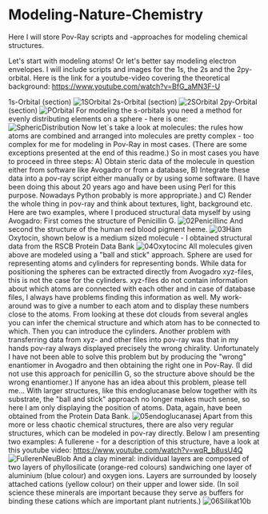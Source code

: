 # Modeling-Nature-Chemistry
Here I will store Pov-Ray scripts and -approaches for modeling chemical structures. 

Let's start with modeling atoms! Or let's better say modeling electron envelopes. I will include scripts and images for the 1s, the 2s and the 2py-orbital. Here is the link for a youtube-video covering the theoretical background: https://www.youtube.com/watch?v=BfG_aMN3F-U

1s-Orbital (section)
![1SOrbital](https://github.com/tjrfester/Modeling-Nature-Chemistry/assets/153545618/aa16ec50-9b81-4075-ad75-6855ffb747c8)
2s-Orbital (section)
![2SOrbital](https://github.com/tjrfester/Modeling-Nature-Chemistry/assets/153545618/0fe65219-5e03-4ef3-9c90-1bfc5ee3a968)
2py-Orbital (section)
![POrbital](https://github.com/tjrfester/Modeling-Nature-Chemistry/assets/153545618/6481eb9e-bdc6-4a89-a4cb-a9757cc54e20)
For modeling the s-orbitals you need a method for evenly distributing elements on a sphere - here is one: 
![SphericDistribution](https://github.com/tjrfester/Modeling-Nature-Chemistry/assets/153545618/e9ca050c-8ff0-48d6-84ba-7648cd3bf571)
Now let`s take a look at molecules: the rules how atoms are combined and arranged into molecules are pretty complex - too complex for me 
for modeling in Pov-Ray in most cases. (There are some exceptions presented at the end of this readme.) So in most cases you have to proceed in three steps: 
A) Obtain steric data of the molecule in question either from software like Avogadro or from a database, B) Integrate these data into a pov-ray script either manually or 
by using some software. (I have been doing this about 20 years ago and have been using Perl for this purpose. Nowadays Python probably is more appropriate.) and C) Render the whole 
thing in pov-ray and think about textures, light, background etc. Here are two examples, where I produced structural data myself by using Avogadro: First comes the structure of Penicillin G. 
![02Penicillinc](https://github.com/user-attachments/assets/66d4bb76-ad6e-4fb4-8830-ab4873d9fc34)
And second the structure of the human red blood pigment heme. 
![03Häm](https://github.com/user-attachments/assets/f8d2f887-dfcb-473e-be9a-750f0a149d5b)
Oxytocin, shown below is a medium sized molecule - I obtained structural data from the RSCB Protein Data Bank
![04Oxytocinc](https://github.com/user-attachments/assets/bed37b9e-6429-4745-81fe-cbea8bf70418)
All molecules given above are modeled using a "ball and stick" approach. Sphere are used for representing atoms and cylinders for representing bonds. While data for positioning the spheres can 
be extracted directly from Avogadro xyz-files, this is not the case for the cylinders. xyz-files do not contain information about which atoms are connected with each other and in case of database files, 
I always have problems finding this information as well. My work-around was to give a number to each atom and to display these numbers close to the atoms. From looking at these dot clouds from several 
angles you can infer the chemical structure and which atom has to be connected to which. Then you can introduce the cylinders. 
Another problem with transferring data from xyz- and other files into pov-ray was that in my hands pov-ray always displayed precisely the wrong chirality. Unfortunately I have not been able to solve this problem 
but by producing the "wrong" enantiomer in Avogadro and then obtaining the right one in Pov-Ray. (I did not use this approach for penicillin G, so the structure above should be the wrong enantiomer.) If anyone has 
an idea about this problem, please tell me... 
With larger structures, like this endoglucanase below together with its substrate, the "ball and stick" approach no longer makes much sense, so here I am only displaying the position of atoms. Data, again, have been obtained from the Protein Data Bank. 
![05endoglucanasej](https://github.com/user-attachments/assets/ad6187dd-954f-48f6-a53c-e5c9e0b61f6e)
Apart from this more or less chaotic chemical structures, there are also very regular structures, which can be modeled in pov-ray directly. Below I am presenting two examples: 
A fullerene - for a description of this structure, have a look at this youtube video: https://www.youtube.com/watch?v=wqR_b8usU4Q
![FullerenNeuBlob](https://github.com/tjrfester/Modeling-Nature-Chemistry/assets/153545618/308f053d-ecd4-4561-a12b-598367c74690)
And a clay mineral: individual layers are composed of two layers of phyllosilicate (orange-red colours) sandwiching one layer of aluminium (blue colour) and oxygen ions. Layers are surrounded by loosely attached cations (yellow colour) on their upper and lower side. 
(In soil science these minerals are important because they serve as buffers for binding these cations which are important plant nutrients.) 
![06Silikat10b](https://github.com/user-attachments/assets/55ff2478-d1ca-4777-9311-616d2811396d)
